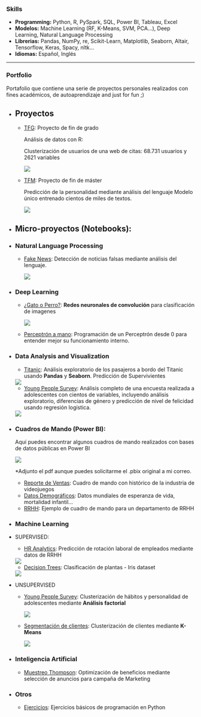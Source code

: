 <!-- Global site tag (gtag.js) - Google Analytics -->
<script async src="https://www.googletagmanager.com/gtag/js?id=UA-168755932-1"></script>
<script>
  window.dataLayer = window.dataLayer || [];
  function gtag(){dataLayer.push(arguments);}
  gtag('js', new Date());

  gtag('config', 'UA-168755932-1');
</script>



### Skills

- **Programming:** Python, R, PySpark, SQL, Power BI, Tableau, Excel
- **Modelos:** Machine Learning (RF, K-Means, SVM, PCA...), Deep Learning, Natural Language Processing
- **Librerias:** Pandas, NumPy, re, Scikit-Learn, Matplotlib, Seaborn, Altair, Tensorflow, Keras, Spacy, nltk...
- **Idiomas:** Español, Inglés

---

###                        Portfolio

Portafolio que contiene una serie de proyectos personales realizados con fines académicos, de autoaprendizaje and just for fun ;) 


- ## Proyectos

  - [TFG](https://github.com/Aibloy/Portafolio/blob/master/TFG%20-%20An%C3%A1lisis%20de%20datos%20con%20R.pdf): Proyecto de fin de grado

    Análisis de datos con R: 

    Clusterización de usuarios de una web de citas:  68.731 usuarios y 2621 variables 

    <img src="images/TFG.PNG?raw=true"/>

    

  - [TFM](https://github.com/Aibloy/tfm_kschool): Proyecto de fin de máster

    Predicción de la personalidad mediante análisis del lenguaje 
    Modelo único entrenado cientos de miles de textos.   
    
    <img src="images/tfm.JPG?raw=true"/>
    
- ## Micro-proyectos (Notebooks):    

- ### Natural Language Processing

  - [Fake News](https://nbviewer.jupyter.org/github/Aibloy/Portafolio/blob/master/Fake%20News.ipynb): Detección de noticias falsas mediante análisis del lenguaje. 

    <img src="images/FN.PNG?raw=true"/>

- ### Deep Learning

  - [¿Gato o Perro?](https://nbviewer.jupyter.org/github/Aibloy/Portafolio/blob/master/Gato%20o%20Perro.ipynb): **Redes neuronales de convolución** para clasificación de imagenes

    <img src="images/CN.png?raw=true"/>

  - [Perceptrón a mano](https://nbviewer.jupyter.org/github/Aibloy/Portafolio/blob/master/Perceptr%C3%B3n%20from%20scratch.ipynb): Programación de un Perceptrón desde 0 para entender mejor su funcionamiento interno. 


- ### Data Analysis and Visualization

  - [Titanic](https://nbviewer.jupyter.org/github/Aibloy/Portafolio/blob/master/Titanic.ipynb): Análisis exploratorio de los pasajeros a bordo del Titanic usando **Pandas** y **Seaborn**. Predicción de Supervivientes 

  <img src="images/titanic.png?raw=true"/>

  - [Young People Survey](https://nbviewer.jupyter.org/github/Aibloy/Portafolio/blob/master/Young%20People%20Survey%20-%20diferencias%20g%C3%A9nero%20.ipynb):  Análisis completo de una encuesta realizada a adolescentes con cientos de variables, incluyendo análisis exploratorio, diferencias de género y predicción de nivel de felicidad usando regresión logística. 

  <img src="images/young_people_diferencias.png?raw=true"/>

- ### Cuadros de Mando (Power BI): 

  Aquí puedes encontrar algunos cuadros de mando realizados con bases de datos públicas en Power BI

  <img src="images/powerbi.PNG?raw=true"/>

  *Adjunto el pdf aunque puedes solicitarme el .pbix original a mi correo.

  - [Reporte de Ventas](https://github.com/Aibloy/Portafolio/blob/master/Dashboard%20Ventas.pdf): Cuadro de mando con histórico de la industria de videojuegos 
  - [Datos Demográficos](https://github.com/Aibloy/Portafolio/blob/master/Dashboard%20Demogr%C3%A1fico.pdf): Datos mundiales de esperanza de vida, mortalidad infantil...
  - [RRHH](https://github.com/Aibloy/Portafolio/blob/master/Dashboard%20rrhh.pdf): Ejemplo de cuadro de mando para un departamento de RRHH

- ### Machine Learning

- SUPERVISED: 
    - [HR Analytics](https://nbviewer.jupyter.org/github/Aibloy/Portafolio/blob/master/HR%20ANALYTICS%20.ipynb): Predicción de rotación laboral de empleados mediante datos de RRHH
    
    <img src="images/rrhh.PNG?raw=true"/>
    
    - [Decision Trees](https://nbviewer.jupyter.org/github/Aibloy/Portafolio/blob/master/Iris.ipynb): Clasificación de plantas - Iris dataset
    
    <img src="images/DT.png?raw=true"/>
  
- UNSUPERVISED
    - [Young People Survey](https://nbviewer.jupyter.org/github/Aibloy/Portafolio/blob/master/Young%20People%20Survey%20-%20An%C3%A1lisis%20Factorial%20.ipynb):  Clusterización  de hábitos y personalidad de adolescentes mediante **Análisis factorial**
    
      <img src="images/AF.PNG?raw=true"/>
    
    - [Segmentación de clientes](https://nbviewer.jupyter.org/github/Aibloy/Portafolio/blob/master/Segmentaci%C3%B3n%20de%20compradores.ipynb): Clusterización de clientes mediante **K-Means**
    
      <img src="images/KM.png?raw=true"/>


- ### Inteligencia Artificial

  - [Muestreo Thompson](https://nbviewer.jupyter.org/github/Aibloy/Portafolio/blob/master/Muestreo%20Thompson.ipynb): Optimización de beneficios mediante selección de anuncios para campaña de Marketing 



- ### Otros

  - [Ejercicios](https://nbviewer.jupyter.org/github/Aibloy/Portafolio/blob/master/Ejercicios%20de%20Python.ipynb): Ejercicios básicos de programación en Python 


